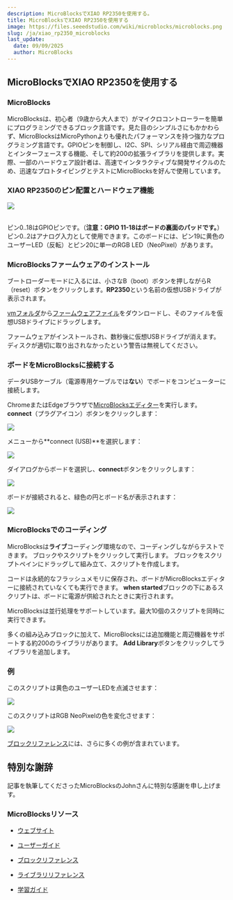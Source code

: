 ```yaml
---
description: MicroBlocksでXIAO RP2350を使用する。
title: MicroBlocksでXIAO RP2350を使用する
image: https://files.seeedstudio.com/wiki/microblocks/microblocks.png
slug: /ja/xiao_rp2350_microblocks
last_update:
  date: 09/09/2025
  author: MicroBlocks
---
```


## MicroBlocksでXIAO RP2350を使用する

### MicroBlocks

MicroBlocksは、初心者（9歳から大人まで）がマイクロコントローラーを簡単にプログラミングできるブロック言語です。見た目のシンプルさにもかかわらず、MicroBlocksはMicroPythonよりも優れたパフォーマンスを持つ強力なプログラミング言語です。GPIOピンを制御し、I2C、SPI、シリアル経由で周辺機器とインターフェースする機能、そして約200の拡張ライブラリを提供します。実際、一部のハードウェア設計者は、高速でインタラクティブな開発サイクルのため、迅速なプロトタイピングとテストにMicroBlocksを好んで使用しています。

### XIAO RP2350のピン配置とハードウェア機能

<div style={{textAlign:'center'}}><img src="https://files.seeedstudio.com/wiki/microblocks/xiao-rp2350-pinout.png" style={{width:600, height:'auto'}}/></div><br />

ピン0..18はGPIOピンです。（**注意：GPIO 11-18はボードの裏面のパッドです。**）
ピン0..2はアナログ入力として使用できます。このボードには、ピン19に黄色のユーザーLED（反転）とピン20に単一のRGB LED（NeoPixel）があります。

### MicroBlocksファームウェアのインストール

ブートローダーモードに入るには、小さなB（boot）ボタンを押しながらR（reset）ボタンをクリックします。**RP2350**という名前の仮想USBドライブが表示されます。

[vmフォルダ](https://microblocks.fun/downloads/latest/vm)から[ファームウェアファイル](https://microblocks.fun/downloads/latest/vm/vm_xiao_rp2350.uf2)をダウンロードし、そのファイルを仮想USBドライブにドラッグします。

ファームウェアがインストールされ、数秒後に仮想USBドライブが消えます。
ディスクが適切に取り出されなかったという警告は無視してください。

### ボードをMicroBlocksに接続する

データUSBケーブル（電源専用ケーブルでは**ない**）でボードをコンピューターに接続します。

ChromeまたはEdgeブラウザで[MicroBlocksエディター](https://microblocks.fun/run/microblocks.html)を実行します。
**connect**（プラグアイコン）ボタンをクリックします：

<div style={{textAlign:'center'}}><img src="https://files.seeedstudio.com/wiki/microblocks/connect-button.png" style={{width:200, height:'auto'}}/></div>

メニューから**connect (USB)**を選択します：

<div style={{textAlign:'center'}}><img src="https://files.seeedstudio.com/wiki/microblocks/connect-menu.png" style={{width:200, height:'auto'}}/></div>

ダイアログからボードを選択し、**connect**ボタンをクリックします：

<div style={{textAlign:'center'}}><img src="https://files.seeedstudio.com/wiki/microblocks/connect-dialog-rp2350.png" style={{width:200, height:'auto'}}/></div>

ボードが接続されると、緑色の円とボード名が表示されます：

<div style={{textAlign:'center'}}><img src="https://files.seeedstudio.com/wiki/microblocks/connected-rp2350.png" style={{width:200, height:'auto'}}/></div>

### MicroBlocksでのコーディング

MicroBlocksは**ライブ**コーディング環境なので、コーディングしながらテストできます。
ブロックやスクリプトをクリックして実行します。
ブロックをスクリプトペインにドラッグして組み立て、スクリプトを作成します。

コードは永続的なフラッシュメモリに保存され、ボードがMicroBlocksエディターに接続されていなくても実行できます。
**when started**ブロックの下にあるスクリプトは、ボードに電源が供給されたときに実行されます。

MicroBlocksは並行処理をサポートしています。最大10個のスクリプトを同時に実行できます。

多くの組み込みブロックに加えて、MicroBlocksには追加機能と周辺機器をサポートする約200のライブラリがあります。
**Add Library**ボタンをクリックしてライブラリを追加します。

### 例

このスクリプトは黄色のユーザーLEDを点滅させます：

<div style={{textAlign:'center'}}><img src="https://files.seeedstudio.com/wiki/microblocks/xiao-blink.png" style={{width:200, height:'auto'}}/></div>

このスクリプトはRGB NeoPixelの色を変化させます：

<div style={{textAlign:'center'}}><img src="https://files.seeedstudio.com/wiki/microblocks/xiao-rp2350-neopixel.png" style={{width:200, height:'auto'}}/></div>

[ブロックリファレンス](https://wiki.microblocks.fun/en/reference_manual)には、さらに多くの例が含まれています。

## 特別な謝辞

記事を執筆してくださったMicroBlocksのJohnさんに特別な感謝を申し上げます。

### MicroBlocksリソース

- [ウェブサイト](https://microblocks.fun)

- [ユーザーガイド](https://wiki.microblocks.fun/en/ide)

- [ブロックリファレンス](https://wiki.microblocks.fun/en/reference_manual)

- [ライブラリリファレンス](https://wiki.microblocks.fun/en/libraries)

- [学習ガイド](https://learn.microblocks.fun)